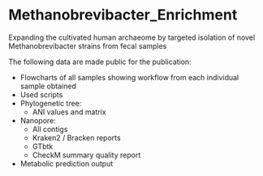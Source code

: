 # Methanobrevibacter_Enrichment
Expanding the cultivated human archaeome by targeted isolation of novel Methanobrevibacter strains from fecal samples 

The following data are made public for the publication:

* Flowcharts of all samples showing workflow from each individual sample obtained
* Used scripts
* Phylogenetic tree:
  - ANI values and matrix
* Nanopore:
  - All contigs
  - Kraken2 / Bracken reports
  - GTbtk
  - CheckM summary quality report
* Metabolic prediction output
